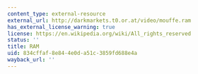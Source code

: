 ```yaml
---
content_type: external-resource
external_url: http://darkmarkets.t0.or.at/video/mouffe.ram
has_external_license_warning: true
license: https://en.wikipedia.org/wiki/All_rights_reserved
status: ''
title: RAM
uid: 834cffaf-8e84-4e0d-a51c-3859fd688e4a
wayback_url: ''
---
```

